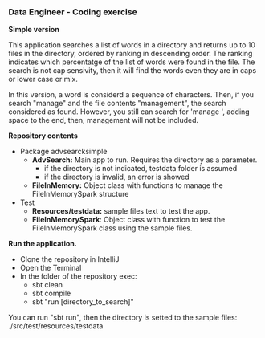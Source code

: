 ### **Data Engineer - Coding exercise**
**Simple version**

This application searches a list of words in a directory
and returns up to 10 files in the directory, ordered by ranking 
in descending order. The ranking indicates 
which percentatge of the list of words were found in the file.
The search is not cap sensivity, then it will find the words even they 
are in caps or lower case or mix.

In this version, a word is considerd a sequence of characters.
Then, if you search "manage" and the file contents "management", the 
search considered as found. However, you still can search for 'manage ', adding space to the end, then,
management will not be included.


**Repository contents**
* Package advsearcksimple
    * **AdvSearch:**  Main app to run. Requires the directory as a parameter.      
      - if the directory is not indicated, testdata folder is assumed
      - if the directory is invalid, an error is showed
    * **FileInMemory:** Object class with functions to manage the FileInMemorySpark structure
* Test
    * **Resources/testdata:** sample files text to test the app.
    * **FileInMemorySpark**: Object class with function to test the FileInMemorySpark class
      using the sample files.

**Run the application.**
- Clone the repository in IntelliJ
- Open the Terminal
- In the folder of the repository exec:
    * sbt clean
    * sbt compile
    * sbt "run [directory_to_search]"

You can run "sbt run", then the directory is setted to the sample files: ./src/test/resources/testdata



  
